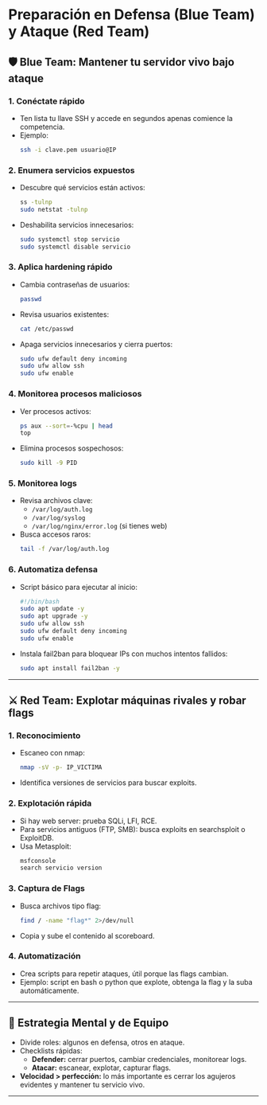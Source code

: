 # Preparación en Defensa (Blue Team) y Ataque (Red Team)

## 🛡️ Blue Team: Mantener tu servidor vivo bajo ataque

### 1. Conéctate rápido

- Ten lista tu llave SSH y accede en segundos apenas comience la competencia.
- Ejemplo:
  ```bash
  ssh -i clave.pem usuario@IP
  ```

### 2. Enumera servicios expuestos

- Descubre qué servicios están activos:
  ```bash
  ss -tulnp
  sudo netstat -tulnp
  ```
- Deshabilita servicios innecesarios:
  ```bash
  sudo systemctl stop servicio
  sudo systemctl disable servicio
  ```

### 3. Aplica hardening rápido

- Cambia contraseñas de usuarios:
  ```bash
  passwd
  ```
- Revisa usuarios existentes:
  ```bash
  cat /etc/passwd
  ```
- Apaga servicios innecesarios y cierra puertos:
  ```bash
  sudo ufw default deny incoming
  sudo ufw allow ssh
  sudo ufw enable
  ```

### 4. Monitorea procesos maliciosos

- Ver procesos activos:
  ```bash
  ps aux --sort=-%cpu | head
  top
  ```
- Elimina procesos sospechosos:
  ```bash
  sudo kill -9 PID
  ```

### 5. Monitorea logs

- Revisa archivos clave:
  - `/var/log/auth.log`
  - `/var/log/syslog`
  - `/var/log/nginx/error.log` (si tienes web)
- Busca accesos raros:
  ```bash
  tail -f /var/log/auth.log
  ```

### 6. Automatiza defensa

- Script básico para ejecutar al inicio:
  ```bash
  #!/bin/bash
  sudo apt update -y
  sudo apt upgrade -y
  sudo ufw allow ssh
  sudo ufw default deny incoming
  sudo ufw enable
  ```
- Instala fail2ban para bloquear IPs con muchos intentos fallidos:
  ```bash
  sudo apt install fail2ban -y
  ```

---

## ⚔️ Red Team: Explotar máquinas rivales y robar flags

### 1. Reconocimiento

- Escaneo con nmap:
  ```bash
  nmap -sV -p- IP_VICTIMA
  ```
- Identifica versiones de servicios para buscar exploits.

### 2. Explotación rápida

- Si hay web server: prueba SQLi, LFI, RCE.
- Para servicios antiguos (FTP, SMB): busca exploits en searchsploit o ExploitDB.
- Usa Metasploit:
  ```bash
  msfconsole
  search servicio version
  ```

### 3. Captura de Flags

- Busca archivos tipo flag:
  ```bash
  find / -name "flag*" 2>/dev/null
  ```
- Copia y sube el contenido al scoreboard.

### 4. Automatización

- Crea scripts para repetir ataques, útil porque las flags cambian.
- Ejemplo: script en bash o python que explote, obtenga la flag y la suba automáticamente.

---

## 🧠 Estrategia Mental y de Equipo

- Divide roles: algunos en defensa, otros en ataque.
- Checklists rápidas:
  - **Defender:** cerrar puertos, cambiar credenciales, monitorear logs.
  - **Atacar:** escanear, explotar, capturar flags.
- **Velocidad > perfección:** lo más importante es cerrar los agujeros evidentes y mantener tu servicio vivo.

---
